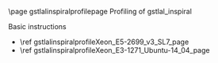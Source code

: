 \page gstlalinspiralprofilepage Profiling of gstlal_inspiral

Basic instructions

- \ref gstlalinspiralprofileXeon_E5-2699_v3_SL7_page
- \ref gstlalinspiralprofileXeon_E3-1271_Ubuntu-14_04_page
